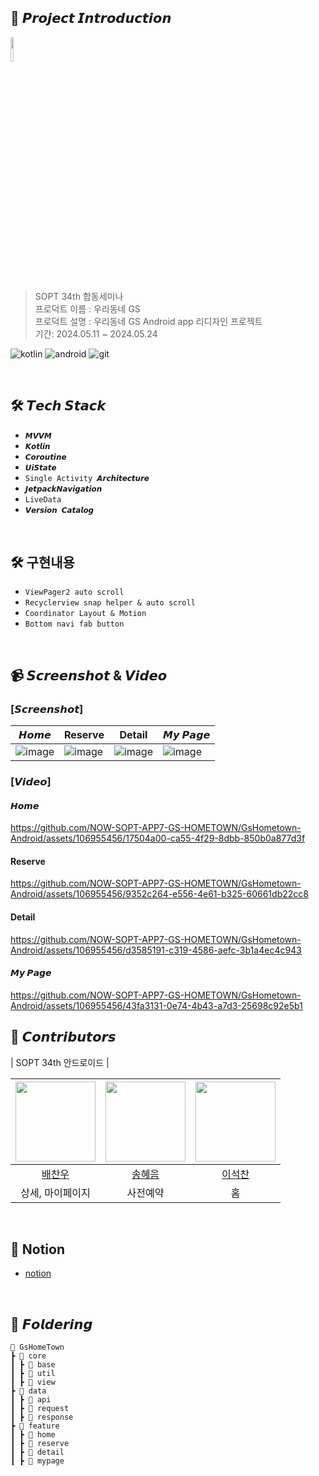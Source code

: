 ## 📌 𝙋𝙧𝙤𝙟𝙚𝙘𝙩 𝙄𝙣𝙩𝙧𝙤𝙙𝙪𝙘𝙩𝙞𝙤𝙣
<img src="https://github.com/NOW-SOPT-APP7-GS-HOMETOWN/GsHometown-Android/assets/106955456/74553fee-2596-4cc3-aafd-80a89965ccdc" width =10% ><br>
> SOPT 34th 합동세미나  
프로덕트 이름 : 우리동네 GS
<br> 프로덕트 설명 : 우리동네 GS Android app 리디자인 프로젝트
<br> 기간: 2024.05.11 ~ 2024.05.24



![kotlin](https://img.shields.io/badge/Kotlin-0095D5?&style=for-the-badge&logo=kotlin&logoColor=white) ![android](https://img.shields.io/badge/Android-3DDC84?style=for-the-badge&logo=android&logoColor=white) ![git](https://img.shields.io/badge/GitHub-100000?style=for-the-badge&logo=github&logoColor=white)

<br>

## 🛠 𝙏𝙚𝙘𝙝 𝙎𝙩𝙖𝙘𝙠
+ `𝙈𝙑𝙑𝙈`
+ `𝙆𝙤𝙩𝙡𝙞𝙣`
+ `𝘾𝙤𝙧𝙤𝙪𝙩𝙞𝙣𝙚`
+ `𝙐𝙞𝙎𝙩𝙖𝙩𝙚`
+ `Single Activity 𝘼𝙧𝙘𝙝𝙞𝙩𝙚𝙘𝙩𝙪𝙧𝙚`
+ `𝙅𝙚𝙩𝙥𝙖𝙘𝙠𝙉𝙖𝙫𝙞𝙜𝙖𝙩𝙞𝙤𝙣`
+ `LiveData`
+ `𝙑𝙚𝙧𝙨𝙞𝙤𝙣 𝘾𝙖𝙩𝙖𝙡𝙤𝙜`

<br>

## 🛠 구현내용
+ `ViewPager2 auto scroll`
+ `Recyclerview snap helper & auto scroll`
+ `Coordinator Layout & Motion`
+ `Bottom navi fab button`
<br>

## 📹 𝙎𝙘𝙧𝙚𝙚𝙣𝙨𝙝𝙤𝙩 & 𝙑𝙞𝙙𝙚𝙤

### [𝙎𝙘𝙧𝙚𝙚𝙣𝙨𝙝𝙤𝙩]

| 𝙃𝙤𝙢𝙚 | Reserve | Detail |  𝙈𝙮 𝙋𝙖𝙜𝙚 |
|--------|--------|--------|--------|
|![image](https://github.com/NOW-SOPT-APP7-GS-HOMETOWN/GsHometown-Android/assets/106955456/38f4983d-296c-4e1f-8c3f-c0a75603eff3)|![image](https://github.com/NOW-SOPT-APP7-GS-HOMETOWN/GsHometown-Android/assets/106955456/fbf5a76f-23c9-4212-b483-5503cfd7b004)|![image](https://github.com/NOW-SOPT-APP7-GS-HOMETOWN/GsHometown-Android/assets/106955456/e9891f08-a2aa-4cd7-87e4-11a1d069b1e8)|![image](https://github.com/NOW-SOPT-APP7-GS-HOMETOWN/GsHometown-Android/assets/106955456/0148cb23-a9de-427c-aee0-fac4026a34fb)| 

### [𝙑𝙞𝙙𝙚𝙤]

#### 𝙃𝙤𝙢𝙚
https://github.com/NOW-SOPT-APP7-GS-HOMETOWN/GsHometown-Android/assets/106955456/17504a00-ca55-4f29-8dbb-850b0a877d3f

#### Reserve
https://github.com/NOW-SOPT-APP7-GS-HOMETOWN/GsHometown-Android/assets/106955456/9352c264-e556-4e61-b325-60661db22cc8

#### Detail
https://github.com/NOW-SOPT-APP7-GS-HOMETOWN/GsHometown-Android/assets/106955456/d3585191-c319-4586-aefc-3b1a4ec4c943

#### 𝙈𝙮 𝙋𝙖𝙜𝙚
https://github.com/NOW-SOPT-APP7-GS-HOMETOWN/GsHometown-Android/assets/106955456/43fa3131-0e74-4b43-a7d3-25698c92e5b1



## 💚 𝘾𝙤𝙣𝙩𝙧𝙞𝙗𝙪𝙩𝙤𝙧𝙨

| SOPT 34th 안드로이드 | 

|<img src="https://avatars.githubusercontent.com/u/106955456?v=4" width="128" />|<img src="https://avatars.githubusercontent.com/u/118244028?v=4" width="128" />|<img src="https://avatars.githubusercontent.com/u/112953135?v=4" width="128" />|
|:---------:|:---------:|:---------:|
|[배찬우](https://github.com/chanubc)|[송혜음](https://github.com/hyeumm)|[이석찬](https://github.com/leeseokchan00)|
| 상세, 마이페이지 | 사전예약 | 홈 |
<br>

## 💟 Notion
+ [notion](https://www.notion.so/sopt-official/7-7847f21060c647f79a38bc47581093e9?pvs=4)

<br>

## 📁 𝙁𝙤𝙡𝙙𝙚𝙧𝙞𝙣𝙜
```
📂 GsHomeTown
┣ 📂 core
┃ ┣ 📂 base 
┃ ┣ 📂 util 
┃ ┣ 📂 view 
┣ 📂 data
┃ ┣ 📂 api 
┃ ┣ 📂 request
┃ ┣ 📂 response 
┣ 📂 feature
┃ ┣ 📂 home
┃ ┣ 📂 reserve
┃ ┣ 📂 detail
┃ ┣ 📂 mypage 
```
<br>
<br>
<br>

<br>
